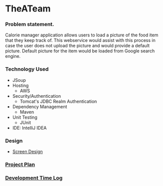 # TheATeam
### Problem statement.
Calorie manager application allows users to load a picture of the food 
item that they keep track of. This webservice would assist with this process 
in case the user does not upload the picture and would provide a default picture. 
Default picture for the item would be loaded from Google search engine.

### Technology Used
* JSoup
* Hosting
  * AWS
* Security/Authentication
  * Tomcat's JDBC Realm Authentication
* Dependency Management
  * Maven
* Unit Testing
  * JUnit
* IDE: IntelliJ IDEA

### Design
* [Screen Design](DesignDocuments/Screens.md)
### [Project Plan](ProgressPlan.txt)
### [Development Time Log](Log.md)